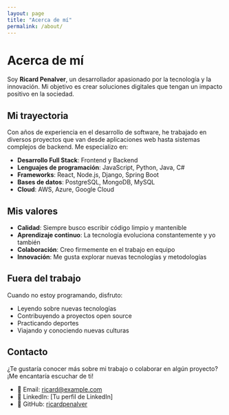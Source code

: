```yaml
---
layout: page
title: "Acerca de mí"
permalink: /about/
---
```


# Acerca de mí

Soy **Ricard Penalver**, un desarrollador apasionado por la tecnología y la innovación. Mi objetivo es crear soluciones digitales que tengan un impacto positivo en la sociedad.

## Mi trayectoria

Con años de experiencia en el desarrollo de software, he trabajado en diversos proyectos que van desde aplicaciones web hasta sistemas complejos de backend. Me especializo en:

- **Desarrollo Full Stack**: Frontend y Backend
- **Lenguajes de programación**: JavaScript, Python, Java, C#
- **Frameworks**: React, Node.js, Django, Spring Boot
- **Bases de datos**: PostgreSQL, MongoDB, MySQL
- **Cloud**: AWS, Azure, Google Cloud

## Mis valores

- **Calidad**: Siempre busco escribir código limpio y mantenible
- **Aprendizaje continuo**: La tecnología evoluciona constantemente y yo también
- **Colaboración**: Creo firmemente en el trabajo en equipo
- **Innovación**: Me gusta explorar nuevas tecnologías y metodologías

## Fuera del trabajo

Cuando no estoy programando, disfruto:
- Leyendo sobre nuevas tecnologías
- Contribuyendo a proyectos open source
- Practicando deportes
- Viajando y conociendo nuevas culturas

## Contacto

¿Te gustaría conocer más sobre mi trabajo o colaborar en algún proyecto? ¡Me encantaría escuchar de ti!

- 📧 Email: ricard@example.com
- 💼 LinkedIn: [Tu perfil de LinkedIn]
- 🐙 GitHub: [ricardpenalver](https://github.com/ricardpenalver)
